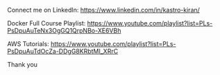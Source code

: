 Connect me on LinkedIn: https://www.linkedin.com/in/kastro-kiran/

Docker Full Course Playlist: https://www.youtube.com/playlist?list=PLs-PsDpuAuTeNx3OgGQ1QrpNBo-XE6VBh

AWS Tutorials: https://www.youtube.com/playlist?list=PLs-PsDpuAuTdOcZa-DDgG8KRbtMI_XRrC

Thank you
